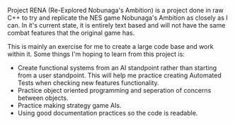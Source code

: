 Project RENA (Re-Explored Nobunaga's Ambition) is a project done in raw C++ to try and replicate the NES game Nobunaga's Ambition as closely as I can. In it's current state, it is entirely text based and will not have the same combat features that the original game has. 

This is mainly an exercise for me to create a large code base and work within it. Some things I'm hoping to learn from this project is: 
- Create functional systems from an AI standpoint rather than starting from a user standpoint. This will help me practice creating Automated Tests when checking new features functionality. 
- Practice object oriented programming and seperation of concerns between objects. 
- Practice making strategy game AIs.
- Using good documentation practices so the code is readable. 

